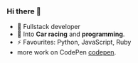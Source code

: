 ### Hi there 👋
- 🔭 Fullstack developer
- 👀 Into **Car racing** and **programming**.
- ⚡ Favourites: Python, JavaScript, Ruby
-  more work on CodePen  [codepen](https://codepen.io/uzitrake).

<!--
**vickkie/vickkie** is a ✨ _special_ ✨ repository because its `README.md` (this file) appears on your GitHub profile.
- 😄 Pronouns: **THAT/GUY** (because why not? 😄).</br>

Here are some ideas to get you started:

- 🌱 I’m currently learning ...
- 👯 I’m looking to collaborate on ...
- 🤔 I’m looking for help with ...
- 💬 Ask me about ...
- 📫 How to reach me: ...
- 😄 Pronouns: ...
-->
